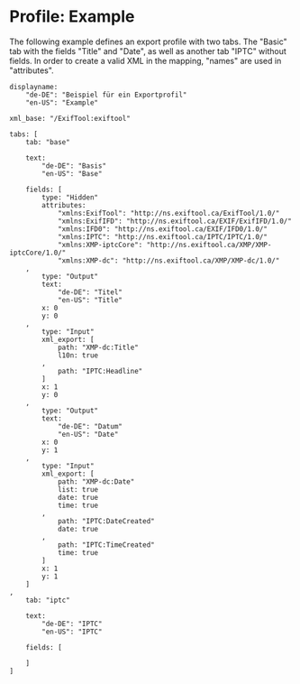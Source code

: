 # Profile: Example

The following example defines an export profile with two tabs. The "Basic" tab with the fields "Title" and "Date", as well as another tab "IPTC" without fields. In order to create a valid XML in the mapping, "names" are used in "attributes".

```
displayname:
	"de-DE": "Beispiel für ein Exportprofil"
	"en-US": "Example"

xml_base: "/ExifTool:exiftool"

tabs: [
	tab: "base"

	text:
		"de-DE": "Basis"
		"en-US": "Base"

	fields: [
		type: "Hidden"
		attributes:
			"xmlns:ExifTool": "http://ns.exiftool.ca/ExifTool/1.0/"
			"xmlns:ExifIFD": "http://ns.exiftool.ca/EXIF/ExifIFD/1.0/"
			"xmlns:IFD0": "http://ns.exiftool.ca/EXIF/IFD0/1.0/"
			"xmlns:IPTC": "http://ns.exiftool.ca/IPTC/IPTC/1.0/"
			"xmlns:XMP-iptcCore": "http://ns.exiftool.ca/XMP/XMP-iptcCore/1.0/"
			"xmlns:XMP-dc": "http://ns.exiftool.ca/XMP/XMP-dc/1.0/"
	,
		type: "Output"
		text:
			"de-DE": "Titel"
			"en-US": "Title"
		x: 0
		y: 0
	,
		type: "Input"
		xml_export: [
			path: "XMP-dc:Title"
			l10n: true
		,
			path: "IPTC:Headline"
		]
		x: 1
		y: 0
	,
		type: "Output"
		text:
			"de-DE": "Datum"
			"en-US": "Date"
		x: 0
		y: 1
	,
		type: "Input"
		xml_export: [
			path: "XMP-dc:Date"
			list: true
			date: true
			time: true
		,
			path: "IPTC:DateCreated"
			date: true
		,
			path: "IPTC:TimeCreated"
			time: true
		]
		x: 1
		y: 1
	]
,
	tab: "iptc"

	text:
		"de-DE": "IPTC"
		"en-US": "IPTC"

	fields: [
	
	]
]
```